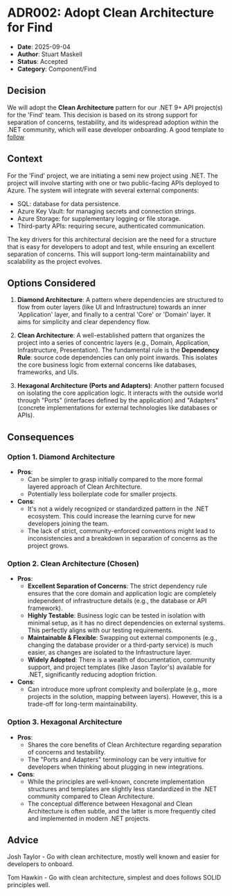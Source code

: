 # ADR002: Adopt Clean Architecture for Find

- **Date**: 2025-09-04
- **Author**: Stuart Maskell
- **Status**: Accepted
- **Category**: Component/Find

## Decision
 We will adopt the **Clean Architecture** pattern for our .NET 9+ API project(s) for the 'Find' team. This decision is based on its strong support for separation of concerns, testability, and its widespread adoption within the .NET community, which will ease developer onboarding. A good template to [follow](https://github.com/jasontaylordev/CleanArchitecture/tree/main)

## Context

For the 'Find' project, we are initiating a semi new project using .NET. The project will involve starting with one or two public-facing APIs deployed to Azure. The system will integrate with several external components:

* SQL: database for data persistence.
* Azure Key Vault: for managing secrets and connection strings.
* Azure Storage: for supplementary logging or file storage.
* Third-party APIs: requiring secure, authenticated communication.

The key drivers for this architectural decision are the need for a structure that is easy for developers to adopt and test, while ensuring an excellent separation of concerns. This will support long-term maintainability and scalability as the project evolves.

## Options Considered

1.  **Diamond Architecture**: A pattern where dependencies are structured to flow from outer layers (like UI and Infrastructure) towards an inner 'Application' layer, and finally to a central 'Core' or 'Domain' layer. It aims for simplicity and clear dependency flow.

2.  **Clean Architecture**: A well-established pattern that organizes the project into a series of concentric layers (e.g., Domain, Application, Infrastructure, Presentation). The fundamental rule is the **Dependency Rule**: source code dependencies can only point inwards. This isolates the core business logic from external concerns like databases, frameworks, and UIs.

3.  **Hexagonal Architecture (Ports and Adapters)**: Another pattern focused on isolating the core application logic. It interacts with the outside world through "Ports" (interfaces defined by the application) and "Adapters" (concrete implementations for external technologies like databases or APIs).

## Consequences

### Option 1. Diamond Architecture

* **Pros**:
    * Can be simpler to grasp initially compared to the more formal layered approach of Clean Architecture.
    * Potentially less boilerplate code for smaller projects.
* **Cons**:
    * It's not a widely recognized or standardized pattern in the .NET ecosystem. This could increase the learning curve for new developers joining the team.
    * The lack of strict, community-enforced conventions might lead to inconsistencies and a breakdown in separation of concerns as the project grows.

### Option 2. Clean Architecture (Chosen)

* **Pros**:
    * **Excellent Separation of Concerns**: The strict dependency rule ensures that the core domain and application logic are completely independent of infrastructure details (e.g., the database or API framework).
    * **Highly Testable**: Business logic can be tested in isolation with minimal setup, as it has no direct dependencies on external systems. This perfectly aligns with our testing requirements.
    * **Maintainable & Flexible**: Swapping out external components (e.g., changing the database provider or a third-party service) is much easier, as changes are isolated to the Infrastructure layer.
    * **Widely Adopted**: There is a wealth of documentation, community support, and project templates (like Jason Taylor's) available for .NET, significantly reducing adoption friction.
* **Cons**:
    * Can introduce more upfront complexity and boilerplate (e.g., more projects in the solution, mapping between layers). However, this is a trade-off for long-term maintainability.

### Option 3. Hexagonal Architecture

* **Pros**:
    * Shares the core benefits of Clean Architecture regarding separation of concerns and testability.
    * The "Ports and Adapters" terminology can be very intuitive for developers when thinking about plugging in new integrations.
* **Cons**:
    * While the principles are well-known, concrete implementation structures and templates are slightly less standardized in the .NET community compared to Clean Architecture.
    * The conceptual difference between Hexagonal and Clean Architecture is often subtle, and the latter is more frequently cited and implemented in modern .NET projects.


## Advice

Josh Taylor - Go with clean architecture, mostly well known and easier for developers to onboard.

Tom Hawkin - Go with clean architecture, simplest and does follows SOLID principles well.
